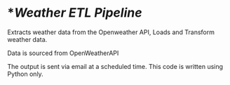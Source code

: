 # **Weather ETL Pipeline*
Extracts weather data from the Openweather API, Loads and Transform weather data. 

Data is sourced from OpenWeatherAPI


The output is sent via email at a scheduled time.
This code is written using Python only. 
